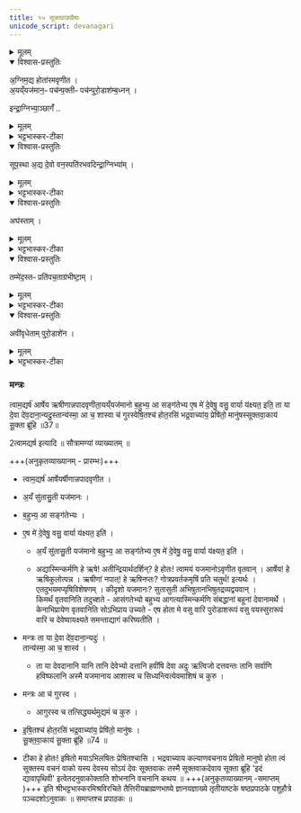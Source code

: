 ```yaml
---
title: १५ सूक्तवाकप्रैषाः
unicode_script: devanagari
---
```


<details><summary>मूलम्</summary>

अ॒ग्निम॒द्य होता॑रमवृणीता॒यय्ँयज॑मान॒ᳶ पच॑न्प॒क्तीᳶ पच॑न्पुरो॒डाश॑म्ब॒ध्नन्नि॑न्द्रा॒ग्निभ्या॒ञ्छागँ॑ सूप॒स्था अ॒द्य दे॒वो वन॒स्पति॑रभवदिन्द्रा॒ग्निभ्या॒ञ्छागे॒नाघ॑स्ता॒न्तम्मे॑द॒स्तᳶ प्रति॑पच॒ताग्र॑भीष्टा॒मवी॑वृधेताम्पुरो॒डाशे॑न॒ त्वाम॒द्यर्ष॑ आर्षेय ऋषीणान्नपादवृणीता॒यय्ँयज॑मानो ब॒हुभ्य॒ आ सङ्ग॑तेभ्य ए॒ष मे॑ दे॒वेषु॒ वसु॒ वार्या य॑क्ष्यत॒ इति॒ ता या दे॒वा दे॑व॒दाना॒न्यदु॒स्तान्य॑स्मा॒ आ च॒ शास्वा च॑ गुरस्वेषि॒तश्च॑ होत॒रसि॑ भद्र॒वाच्या॑य॒ प्रेषि॑तो॒ मानु॑षस्सूक्तवा॒काय॑ सू॒क्ता ब्रू॑हि ॥37॥  
</details>

<details open><summary>विश्वास-प्रस्तुतिः</summary>

अ॒ग्निम॒द्य होता॑रमवृणीत ।  
अ॒यय्ँयज॑मान॒ᳶ पच॑न्प॒क्तीᳶ  पच॑न्पुरो॒डाश॑म्ब॒ध्नन् ।  

इन्द्रा॒ग्निभ्या॒ञ्छागँ॑ ..
</details>

<details><summary>मूलम्</summary>

अ॒ग्निम॒द्य होता॑रमवृणीत ।  
अ॒यय्ँयज॑मान॒ᳶ पच॑न्प॒क्तीᳶ  पच॑न्पुरो॒डाश॑म्ब॒ध्नन् ।  

इन्द्रा॒ग्निभ्या॒ञ्छागँ॑ ..
</details>

<details><summary>भट्टभास्कर-टीका</summary>

1अथ सूक्तवाकप्रैषा मैत्रावरुणस्य - अग्निमद्येति ॥ अद्य अस्मिन्नहनि अयं यजमानः अग्निं होतारं अवृणीत पक्तव्यानि पचन् पुरोडाशं च विशेषेण पचन् इन्द्राग्निभ्यां छागं बध्नन् यूपे नियुञ्जन् अग्निमवृणीत ।
</details>

<details open><summary>विश्वास-प्रस्तुतिः</summary>

सूप॒स्था अ॒द्य दे॒वो वन॒स्पति॑रभवदिन्द्रा॒ग्निभ्या॑म्  ।
</details>

<details><summary>मूलम्</summary>

सूप॒स्था अ॒द्य दे॒वो वन॒स्पति॑रभवदिन्द्रा॒ग्निभ्या॑म्  ।
</details>

<details><summary>भट्टभास्कर-टीका</summary>

अथ अद्य देवनशीलो वनस्पतिः सूपस्थाः सूपस्थानः अभवत् । इन्द्राग्निभ्यां इन्द्राग्न्योः संबन्धिना छागेन सूपस्थानोऽभवत् ।   
</details>

<details open><summary>विश्वास-प्रस्तुतिः</summary>

अघ॑स्ताम् ।  
</details>

<details><summary>मूलम्</summary>

अघ॑स्ताम् ।  
</details>

<details><summary>भट्टभास्कर-टीका</summary>

अघस्तां तं मेदस्तः तं पशुं मेदस्तो वपाया आलभ्य इन्द्राग्नी अघस्तां अभक्षयताम् । अत्तेः 'लुङ्सनोः घसॢ' इति घस्लादेशः,'मन्त्रे घस' इति च्लेर्लुक्, वाक्यादित्वादाख्यातं न निहन्यते ।
</details>

<details open><summary>विश्वास-प्रस्तुतिः</summary>

तम्मे॑द॒स्तᳶ प्रति॑पच॒ताग्र॑भीष्टा॒म् ।   
</details>

<details><summary>मूलम्</summary>

तम्मे॑द॒स्तᳶ प्रति॑पच॒ताग्र॑भीष्टा॒म् ।   
</details>

<details><summary>भट्टभास्कर-टीका</summary>

अथ प्रति पचताऽग्रभीष्टां पचता पचनानि पक्वानि सर्वाणि । पचेरौणादिकोऽतच्प्रत्ययः ।  
प्रत्यग्रभीष्टां प्रतिगृहीतवन्तौ इन्द्राग्नी । 'हृग्रहोर्भः' इति भत्वम् ।
</details>

<details open><summary>विश्वास-प्रस्तुतिः</summary>

अवी॑वृधेताम् पुरो॒डाशे॑न  ।   
</details>

<details><summary>मूलम्</summary>

अवी॑वृधेताम् पुरो॒डाशे॑न  ।   
</details>

<details><summary>भट्टभास्कर-टीका</summary>

किञ्च - ताविन्द्राग्नी पुरोडाशेन आत्मानं अवीवृधेताम् अवर्धयेतात् ॥
</details>

### मन्त्रः
त्वाम॒द्यर्ष॑ आर्षेय ऋषीणान्नपादवृणीता॒यय्ँयज॑मानो ब॒हुभ्य॒ आ सङ्ग॑तेभ्य ए॒ष मे॑ दे॒वेषु॒ वसु॒ वार्या य॑क्ष्यत॒ इति॒ ता या दे॒वा दे॑व॒दाना॒न्यदु॒स्तान्य॑स्मा॒ आ च॒ शास्वा च॑ गुरस्वेषि॒तश्च॑ होत॒रसि॑ भद्र॒वाच्या॑य॒ प्रेषि॑तो॒ मानु॑षस्सूक्तवा॒काय॑ सू॒क्ता ब्रू॑हि ॥37॥  

2त्वामद्यर्ष इत्यादि ॥ सौत्रामण्यां व्याख्यातम् ॥


+++(अनुकृतव्याख्यानम्‌ - प्रारम्भः)+++
 - त्वाम॒द्यर्ष॑ आर्षेयर्षीणान्नपादवृणीत ।  
- अ॒यँ सु॑तासु॒ती यज॑मानः ।  
- ब॒हुभ्य॒ आ सङ्ग॑तेभ्यः ।  
- ए॒ष मे॑ दे॒वेषु॒ वसु॒ वार्या य॑क्ष्यत॒ इति॑ ।  

   - अ॒यँ सु॑तासु॒ती यज॑मानो ब॒हुभ्य॒ आ सङ्ग॑तेभ्य ए॒ष मे॑ दे॒वेषु॒ वसु॒ वार्या य॑क्ष्यत॒ इति॑ ।   

  - अद्यास्मिन्कर्मणि हे ऋषे! अतीन्द्रियार्थदर्शिन्? हे होतः! त्वामयं यजमानोऽवृणीत वृतवान् । आर्षेय! हे ऋषिकुलोत्पन्न । ऋषीणां नपात्! हे ऋषिनप्तः? गोत्रप्रवर्तकमृषिं प्रति चतुर्थ! इत्यर्थः । एतदुभयमप्यृषिविशेषणम् । कीदृशो यजमानः? सुतासुती अभिषुतानभिषुतद्रव्यद्वयवान् ।  
किमर्थं वृतवानिति तदुच्शते - आसंगतेभ्यो बहुभ्य आगत्यास्मिन्कर्मणि संबद्धानां बहूनां देवानामर्थे । केनाभिप्रायेण वृतवानिति सोऽभिप्राय उच्यते - एष होता मे वसु वारि पुरोडाशरूपं वसु पयस्सुरारूपं वारि च देवेष्वायक्ष्यते समन्ताद्यागं करिष्यतीति ।   

- मन्त्रः ता या दे॒वा दे॑व॒दाना॒न्यदुः॑ ।   
तान्य॑स्मा॒ आ च॒ शास्व॑ ।   

  -  ता या देवदानानि यानि तानि देवेभ्यो दत्तानि हवींषि देवा अदुः ऋत्विजो दत्तवन्तः तानि सर्वाणि हविष्फलानि अस्मै यजमानाय आशास्व च सिध्यन्त्वित्येवमाशिषं च कुरु ।   

- मन्त्रः आ च॑ गुरस्व ।   

  - आगुरस्व च तत्सिद्ध्यर्थमुद्यमं च कुरु ।   

-  इ॒षि॒तश्च॑ होत॒रसि॑ भद्र॒वाच्या॑य॒ प्रेषि॑तो॒ मानु॑षः ।   
सू॒क्त॒वा॒काय॑ सू॒क्ता ब्रू॑हि ॥74 ॥  

  - टीका हे होतः! इषितो मयाऽभिलषितः प्रेषितश्चासि । भद्रवाच्याय कल्याणवचनाय प्रेषितो मानुषो होता त्वं सूक्तस्य वचनं वाको यस्य देवस्य सोऽयं देवः सूक्तवाकः तस्मै सूक्तवाकदेवाय सूक्ता ब्रूहि 'इदं द्यावापृथिवी' इत्वेतदनुवाकोक्ताति शोभनानि वचनानि कथय ॥
+++(अनुकृतव्याख्यानम्‌ -समाप्तम् )+++
इति श्रीभट्टभास्करमिश्रविरचिते तैत्तिरीयब्राह्मणभाष्ये ज्ञानयज्ञाख्ये तृतीयाष्टके षष्ठप्रपाठके पशुहौत्रे पञ्चदशोऽनुवाकः ॥
समाप्तश्च प्रपाठकः ॥  
